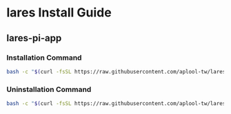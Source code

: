 # lares Install Guide

## lares-pi-app

### Installation Command

```bash
bash -c "$(curl -fsSL https://raw.githubusercontent.com/aplool-tw/lares-install/main/install.sh)"
```
### Uninstallation Command
```bash
bash -c "$(curl -fsSL https://raw.githubusercontent.com/aplool-tw/lares-install/main/uninstall.sh)"
```

